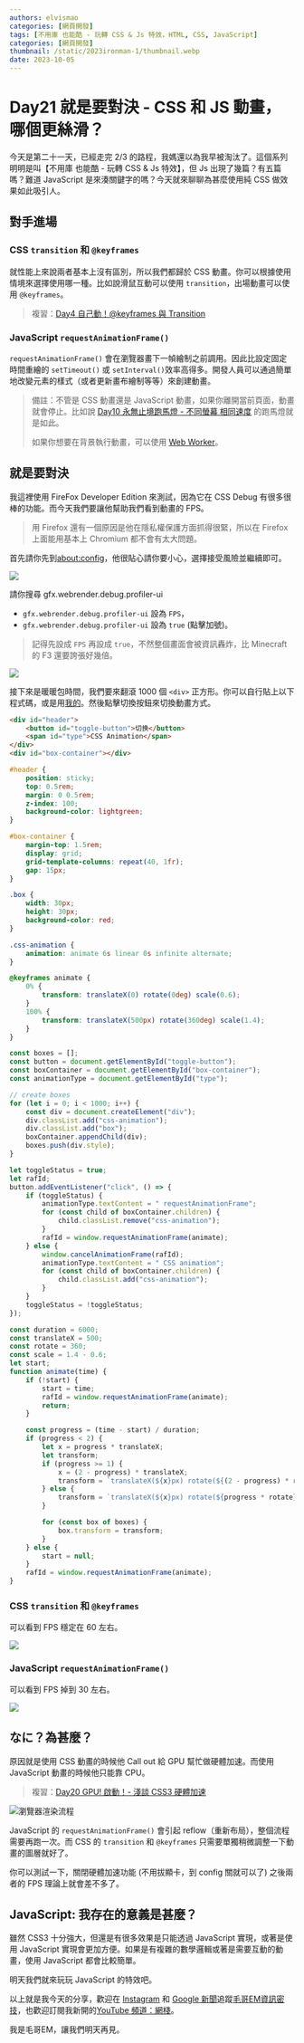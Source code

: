 ```yaml
---
authors: elvismao
categories: [網頁開發]
tags: [不用庫 也能酷 - 玩轉 CSS & Js 特效，HTML, CSS, JavaScript]
categories: [網頁開發]
thumbnail: /static/2023ironman-1/thumbnail.webp
date: 2023-10-05
---
```


# Day21 就是要對決 - CSS 和 JS 動畫，哪個更絲滑？

今天是第二十一天，已經走完 2/3 的路程，我媽還以為我早被淘汰了。這個系列明明是叫【不用庫 也能酷 - 玩轉 CSS & Js 特效】，但 Js 出現了幾篇？有五篇嗎？難道 JavaScript 是來湊關鍵字的嗎？今天就來聊聊為甚麼使用純 CSS 做效果如此吸引人。

## 對手進場

### CSS `transition` 和 `@keyframes`

就性能上來說兩者基本上沒有區別，所以我們都歸於 CSS 動畫。你可以根據使用情境來選擇使用哪一種。比如說滑鼠互動可以使用 `transition`，出場動畫可以使用 `@keyframes`。

> 複習：[Day4 自己動！@keyframes 與 Transition](https://ithelp.ithome.com.tw/articles/10321376)

### JavaScript `requestAnimationFrame()`

`requestAnimationFrame()` 會在瀏覽器畫下一幀繪制之前調用。因此比設定固定時間重繪的 `setTimeout()` 或 `setInterval()`效率高得多。開發人員可以通過簡單地改變元素的樣式（或者更新畫布繪制等等）來創建動畫。

> 備註：不管是 CSS 動畫還是 JavaScript 動畫，如果你離開當前頁面，動畫就會停止。比如說 [Day10 永無止境跑馬燈 - 不同螢幕 相同速度](https://ithelp.ithome.com.tw/articles/10326819) 的跑馬燈就是如此。
>
> 如果你想要在背景執行動畫，可以使用 [Web Worker](https://developer.mozilla.org/zh-TW/docs/Web/API/Web_Workers_API/Using_web_workers)。

## 就是要對決

我這裡使用 FireFox Developer Edition 來測試，因為它在 CSS Debug 有很多很棒的功能。而今天我們要讓他幫助我們看到動畫的 FPS。

> 用 Firefox 還有一個原因是他在隱私權保護方面抓得很緊，所以在 Firefox 上面能用基本上 Chromium 都不會有太大問題。

首先請你先到<about:config>，他很貼心請你要小心，選擇接受風險並繼續即可。

![](warn.webp)

請你搜尋 gfx.webrender.debug.profiler-ui

- `gfx.webrender.debug.profiler-ui` 設為 `FPS`，
- `gfx.webrender.debug.profiler-ui` 設為 `true` (點擊加號)。

> 記得先設成 `FPS` 再設成 `true`，不然整個畫面會被資訊轟炸，比 Minecraft 的 F3 還要誇張好幾倍。

![](config.webp)

接下來是暖暖包時間，我們要來翻滾 1000 個 `<div>` 正方形。你可以自行貼上以下程式碼，或是用[我的](https://emtech.cc/post/2023ironman-21/test.html)。然後點擊切換按鈕來切換動畫方式。

```html
<div id="header">
	<button id="toggle-button">切换</button>
	<span id="type">CSS Animation</span>
</div>
<div id="box-container"></div>
```

```css
#header {
	position: sticky;
	top: 0.5rem;
	margin: 0 0.5rem;
	z-index: 100;
	background-color: lightgreen;
}

#box-container {
	margin-top: 1.5rem;
	display: grid;
	grid-template-columns: repeat(40, 1fr);
	gap: 15px;
}

.box {
	width: 30px;
	height: 30px;
	background-color: red;
}

.css-animation {
	animation: animate 6s linear 0s infinite alternate;
}

@keyframes animate {
	0% {
		transform: translateX(0) rotate(0deg) scale(0.6);
	}
	100% {
		transform: translateX(500px) rotate(360deg) scale(1.4);
	}
}
```

```js
const boxes = [];
const button = document.getElementById("toggle-button");
const boxContainer = document.getElementById("box-container");
const animationType = document.getElementById("type");

// create boxes
for (let i = 0; i < 1000; i++) {
	const div = document.createElement("div");
	div.classList.add("css-animation");
	div.classList.add("box");
	boxContainer.appendChild(div);
	boxes.push(div.style);
}

let toggleStatus = true;
let rafId;
button.addEventListener("click", () => {
	if (toggleStatus) {
		animationType.textContent = " requestAnimationFrame";
		for (const child of boxContainer.children) {
			child.classList.remove("css-animation");
		}
		rafId = window.requestAnimationFrame(animate);
	} else {
		window.cancelAnimationFrame(rafId);
		animationType.textContent = " CSS animation";
		for (const child of boxContainer.children) {
			child.classList.add("css-animation");
		}
	}
	toggleStatus = !toggleStatus;
});

const duration = 6000;
const translateX = 500;
const rotate = 360;
const scale = 1.4 - 0.6;
let start;
function animate(time) {
	if (!start) {
		start = time;
		rafId = window.requestAnimationFrame(animate);
		return;
	}

	const progress = (time - start) / duration;
	if (progress < 2) {
		let x = progress * translateX;
		let transform;
		if (progress >= 1) {
			x = (2 - progress) * translateX;
			transform = `translateX(${x}px) rotate(${(2 - progress) * rotate}deg) scale(${0.6 + (2 - progress) * scale})`;
		} else {
			transform = `translateX(${x}px) rotate(${progress * rotate}deg) scale(${0.6 + progress * scale})`;
		}

		for (const box of boxes) {
			box.transform = transform;
		}
	} else {
		start = null;
	}
	rafId = window.requestAnimationFrame(animate);
}
```

### CSS `transition` 和 `@keyframes`

可以看到 FPS 穩定在 60 左右。

![](css.webp)

### JavaScript `requestAnimationFrame()`

可以看到 FPS 掉到 30 左右。

![](js.webp)

## なに？為甚麼？

原因就是使用 CSS 動畫的時候他 Call out 給 GPU 幫忙做硬體加速。而使用 JavaScript 動畫的時候他只能靠 CPU。

> 複習：[Day20 GPU! 啟動！- 淺談 CSS3 硬體加速](https://ithelp.ithome.com.tw/articles/10333947)

![瀏覽器渲染流程](../2023ironman-20/css3_gpu_speedup.svg)

JavaScript 的 `requestAnimationFrame()` 會引起 reflow（重新布局），整個流程需要再跑一次。而 CSS 的 `transition` 和 `@keyframes` 只需要單獨稍微調整一下動畫的圖層就好了。

你可以測試一下，關閉硬體加速功能 (不用拔顯卡，到 config 關就可以了) 之後兩者的 FPS 理論上就會差不多了。

## JavaScript: 我存在的意義是甚麼？

雖然 CSS3 十分強大，但還是有很多效果是只能透過 JavaScript 實現，或著是使用 JavaScript 實現會更加方便。如果是有複雜的數學邏輯或著是需要互動的動畫，使用 JavaScript 都會比較簡單。

明天我們就來玩玩 JavaScript 的特效吧。

以上就是我今天的分享，歡迎在 [Instagram](https://www.instagram.com/emtech.cc) 和 [Google 新聞](https://news.google.com/publications/CAAqBwgKMKXLvgswsubVAw?ceid=TW:zh-Hant&oc=3)追蹤[毛哥EM資訊密技](https://emtech.cc/)，也歡迎訂閱我新開的[YouTube 頻道：網棧](https://www.youtube.com/@webpallet)。

我是毛哥EM，讓我們明天再見。

